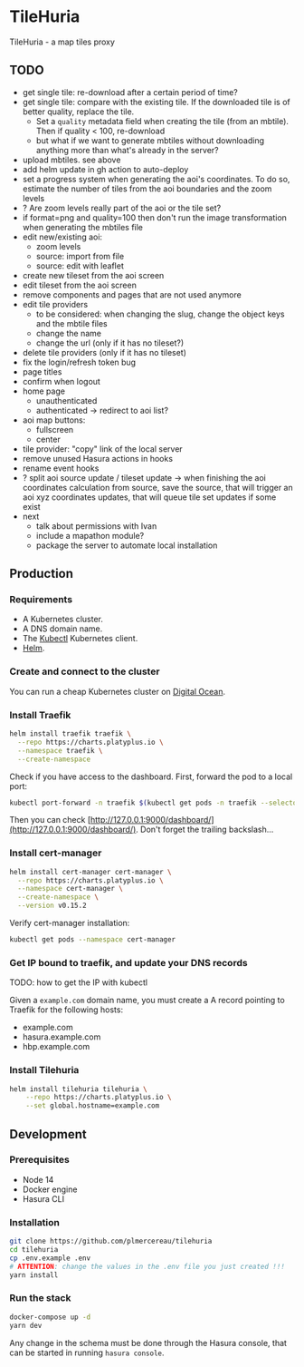 # TileHuria

TileHuria - a map tiles proxy

## TODO

- get single tile: re-download after a certain period of time?
- get single tile: compare with the existing tile. If the downloaded tile is of better quality, replace the tile.
  - Set a `quality` metadata field when creating the tile (from an mbtile). Then if quality < 100, re-download
  - but what if we want to generate mbtiles without downloading anything more than what's already in the server?
- upload mbtiles. see above
- add helm update in gh action to auto-deploy
- set a progress system when generating the aoi's coordinates. To do so, estimate the number of tiles from the aoi boundaries and the zoom levels
- ? Are zoom levels really part of the aoi or the tile set?
- if format=png and quality=100 then don't run the image transformation when generating the mbtiles file
- edit new/existing aoi:
  - zoom levels
  - source: import from file
  - source: edit with leaflet
- create new tileset from the aoi screen
- edit tileset from the aoi screen
- remove components and pages that are not used anymore
- edit tile providers
  - to be considered: when changing the slug, change the object keys and the mbtile files
  - change the name
  - change the url (only if it has no tileset?)
- delete tile providers (only if it has no tileset)
- fix the login/refresh token bug
- page titles
- confirm when logout
- home page
  - unauthenticated
  - authenticated -> redirect to aoi list?
- aoi map buttons:
  - fullscreen
  - center
- tile provider: "copy" link of the local server
- remove unused Hasura actions in hooks
- rename event hooks
- ? split aoi source update / tileset update -> when finishing the aoi coordinates calculation from source, save the source, that will trigger an aoi xyz coordinates updates, that will queue tile set updates if some exist
- next
  - talk about permissions with Ivan
  - include a mapathon module?
  - package the server to automate local installation

## Production

### Requirements

- A Kubernetes cluster.
- A DNS domain name.
- The [Kubectl](https://kubernetes.io/docs/tasks/tools/install-kubectl/) Kubernetes client.
- [Helm](https://helm.sh/docs/intro/install/).

### Create and connect to the cluster

You can run a cheap Kubernetes cluster on [Digital Ocean](https://www.digitalocean.com/docs/kubernetes/how-to/create-clusters/).

### Install Traefik

```sh
helm install traefik traefik \
  --repo https://charts.platyplus.io \
  --namespace traefik \
  --create-namespace
```

Check if you have access to the dashboard. First, forward the pod to a local port:

```sh
kubectl port-forward -n traefik $(kubectl get pods -n traefik --selector "app.kubernetes.io/name=traefik" --output=name) 9000:9000
```

Then you can check [http://127.0.0.1:9000/dashboard/](http://127.0.0.1:9000/dashboard/). Don't forget the trailing backslash...

### Install cert-manager

```sh
helm install cert-manager cert-manager \
  --repo https://charts.platyplus.io \
  --namespace cert-manager \
  --create-namespace \
  --version v0.15.2
```

Verify cert-manager installation:

```sh
kubectl get pods --namespace cert-manager
```

### Get IP bound to traefik, and update your DNS records

TODO: how to get the IP with kubectl

Given a `example.com` domain name, you must create a A record pointing to Traefik for the following hosts:

- example.com
- hasura.example.com
- hbp.example.com

### Install Tilehuria

```sh
helm install tilehuria tilehuria \
    --repo https://charts.platyplus.io \
    --set global.hostname=example.com
```

## Development

### Prerequisites

- Node 14
- Docker engine
- Hasura CLI

### Installation

```sh
git clone https://github.com/plmercereau/tilehuria
cd tilehuria
cp .env.example .env
# ATTENTION: change the values in the .env file you just created !!!
yarn install
```

### Run the stack

```sh
docker-compose up -d
yarn dev
```

Any change in the schema must be done through the Hasura console, that can be started in running `hasura console`.
